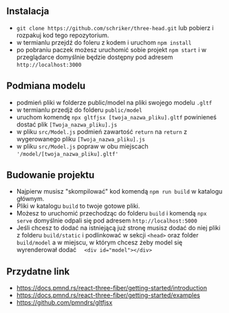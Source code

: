 ## Instalacja

* `git clone https://github.com/schriker/three-head.git` lub pobierz i rozpakuj kod tego repozytorium. 
* w termianlu przejdź do foleru z kodem i uruchom `npm install`
* po pobraniu paczek możesz uruchomić sobie projekt `npm start` i w przeglądarce domyślnie będzie dostępny pod adresem `http://localhost:3000`

## Podmiana modelu

* podmień pliki w folderze public/model na pliki swojego modelu `.gltf`
* w termianlu przedjź do folderu `public/model`
* uruchom komendę `npx gltfjsx [twoja_nazwa_pliku].gltf` powinieneś dostać plik `[Twoja_nazwa_pliku].js`
* w pliku `src/Model.js` podmień zawartość `return` na  `return` z wygerowanego pliku  `[Twoja_nazwa_pliku].js`
* w pliku `src/Model.js` popraw w obu miejscach `'/model/[twoja_nazwa_pliku].gltf'`

## Budowanie projektu
* Najpierw musisz "skompilować" kod komendą `npm run build` w katalogu głównym.
* Pliki w katalogu `build` to twoje gotowe pliki. 
* Możesz to uruchomić przechodząc do folderu `build` i komendą `npx serve` domyślnie odpali się pod adresem `http://localhost:5000 `
* Jeśli chcesz to dodać na istniejącą już stronę musisz dodać do niej pliki z folderu `build/static` i podlinkować w sekcji `<head>` oraz folder `build/model` a w miejscu, w którym chcesz żeby model się wyrenderował dodać `  <div id="model"></div>`

## Przydatne link
* https://docs.pmnd.rs/react-three-fiber/getting-started/introduction
* https://docs.pmnd.rs/react-three-fiber/getting-started/examples
* https://github.com/pmndrs/gltfjsx


